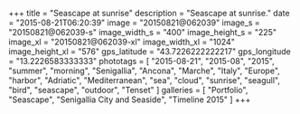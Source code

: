 +++
title = "Seascape at sunrise"
description = "Seascape at sunrise."
date = "2015-08-21T06:20:39"
image = "20150821@062039"
image_s = "20150821@062039-s"
image_width_s = "400"
image_height_s = "225"
image_xl = "20150821@062039-xl"
image_width_xl = "1024"
image_height_xl = "576"
gps_latitude = "43.7226222222217"
gps_longitude = "13.2226583333333"
phototags = [ "2015-08-21", "2015-08", "2015", "summer", "morning", "Senigallia", "Ancona", "Marche", "Italy", "Europe", "harbor", "Adriatic", "Mediterranean", "sea", "cloud", "sunrise", "seagull", "bird", "seascape", "outdoor", "Tenset" ]
galleries = [ "Portfolio", "Seascape", "Senigallia City and Seaside", "Timeline 2015" ]
+++
